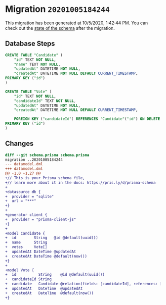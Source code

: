 # Migration `20201005184244`

This migration has been generated at 10/5/2020, 1:42:44 PM.
You can check out the [state of the schema](./schema.prisma) after the migration.

## Database Steps

```sql
CREATE TABLE "Candidate" (
    "id" TEXT NOT NULL,
    "name" TEXT NOT NULL,
    "updatedAt" DATETIME NOT NULL,
    "createdAt" DATETIME NOT NULL DEFAULT CURRENT_TIMESTAMP,
PRIMARY KEY ("id")
)

CREATE TABLE "Vote" (
    "id" TEXT NOT NULL,
    "candidateId" TEXT NOT NULL,
    "updatedAt" DATETIME NOT NULL,
    "createdAt" DATETIME NOT NULL DEFAULT CURRENT_TIMESTAMP,

    FOREIGN KEY ("candidateId") REFERENCES "Candidate"("id") ON DELETE CASCADE ON UPDATE CASCADE,
PRIMARY KEY ("id")
)
```

## Changes

```diff
diff --git schema.prisma schema.prisma
migration ..20201005184244
--- datamodel.dml
+++ datamodel.dml
@@ -1,0 +1,27 @@
+// This is your Prisma schema file,
+// learn more about it in the docs: https://pris.ly/d/prisma-schema
+
+datasource db {
+  provider = "sqlite"
+  url = "***"
+}
+
+generator client {
+  provider = "prisma-client-js"
+}
+
+model Candidate {
+  id        String   @id @default(uuid())
+  name      String
+  votes     Vote[]
+  updatedAt DateTime @updatedAt
+  createdAt DateTime @default(now())
+}
+
+model Vote {
+  id          String    @id @default(uuid())
+  candidateId String
+  candidate   Candidate @relation(fields: [candidateId], references: [id])
+  updatedAt   DateTime  @updatedAt
+  createdAt   DateTime  @default(now())
+}
```



